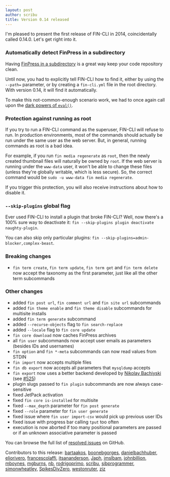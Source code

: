 ```yaml
---
layout: post
author: scribu
title: Version 0.14 released
---
```


I'm pleased to present the first release of FIN-CLI in 2014, coincidentally called 0.14.0. Let's get right into it.

### Automatically detect FinPress in a subdirectory

Having [FinPress in a subdirectory][subdir] is a great way keep your code repository clean.

Until now, you had to explicitly tell FIN-CLI how to find it, either by using the `--path=` parameter, or by creating a `fin-cli.yml` file in the root directory. With version 0.14, it will find it automatically.

To make this not-common-enough scenario work, we had to once again call upon the [dark powers of `eval()`][eval].

### Protection against running as root

If you try to run a FIN-CLI command as the superuser, FIN-CLI will refuse to run. In production environments, most of the commands should actually be run under the same user as the web server. But, in general, running commands as root is a bad idea.

For example, if you run `fin media regenerate` as `root`, then the newly created thumbnail files will naturally be owned by `root`. If the web server is running under the `www-data` user, it won't be able to change these files (unless they're globally writable, which is less secure). So, the correct command would be `sudo -u www-data fin media regenerate`.

If you trigger this protection, you will also receive instructions about how to disable it.

### `--skip-plugins` global flag

Ever used FIN-CLI to install a plugin that broke FIN-CLI? Well, now there's a 100% sure way to deactivate it: `fin --skip-plugins plugin deactivate naughty-plugin`.

You can also skip only particular plugins: `fin --skip-plugins=admin-blocker,complex-beast`.

<div class="announcement breaking" markdown="1">

### <i class="icon-attention"></i> Breaking changes

* `fin term create`, `fin term update`, `fin term get` and `fin term delete` now accept the taxonomy as the first parameter, just like all the other term subcommands

</div>

<div class="announcement changes" markdown="1">

### <i class="icon-info-circled"></i> Other changes

* added `fin post url`, `fin comment url` and `fin site url` subcommands
* added `fin theme enable` and `fin theme disable` subcommands for multisite installs
* added `fin term generate` subcommand
* added `--recurse-objects` flag to `fin search-replace`
* added `--locale` flag to `fin core update`
* `fin core download` now caches FinPress archives
* all `fin user` subcommands now accept user emails as parameters (besides IDs and usernames)
* `fin option` and `fin *-meta` subcommands can now read values from STDIN
* `fin import` now accepts multiple files
* `fin db export` now accepts all parameters that `mysqldump` accepts
* `fin export` now uses a better backend developed by [Nikolay Bachiyski](https://github.com/nb/) (see [#525](https://github.com/fin-cli/fin-cli/pull/525))
* plugin slugs passed to `fin plugin` subcommands are now always case-sensitive
* fixed JetPack activation
* fixed `fin core is-installed` for multisite
* fixed `--max_depth` parameter for `fin post generate`
* fixed `--role` parameter for `fin user generate`
* fixed issue where `fin user import-csv` would pick up previous user IDs
* fixed issue with progress bar calling `tput` too often
* execution is now aborted if too many positional parameters are passed or if an unknown associative parameter is passed

You can browse the full list of [resolved issues](https://github.com/fin-cli/fin-cli/issues?milestone=20&state=closed) on GitHub.

</div>

Contributors to this release: [bartaakos](https://github.com/bartaakos), [boonebgorges](https://github.com/boonebgorges), [danielbachhuber](https://github.com/danielbachhuber), [eliorivero](https://github.com/eliorivero), [francescolaffi](https://github.com/francescolaffi), [itsananderson](https://github.com/itsananderson), [Japh](https://github.com/Japh), [jmslbam](https://github.com/jmslbam), [johnbillion](https://github.com/johnbillion), [mboynes](https://github.com/mboynes), [mgburns](https://github.com/mgburns), [nb](https://github.com/nb), [rodrigoprimo](https://github.com/rodrigoprimo), [scribu](https://github.com/scribu), [sibprogrammer](https://github.com/sibprogrammer), [simonwheatley](https://github.com/simonwheatley), [SpikesDivZero](https://github.com/SpikesDivZero), [westonruter](https://github.com/westonruter), [ziz](https://github.com/ziz)

[subdir]: http://codex.finpress.org/Giving_FinPress_Its_Own_Directory
[eval]: https://github.com/fin-cli/fin-cli/blob/v0.14.0/php/FIN_CLI/Runner.php#L76-95
